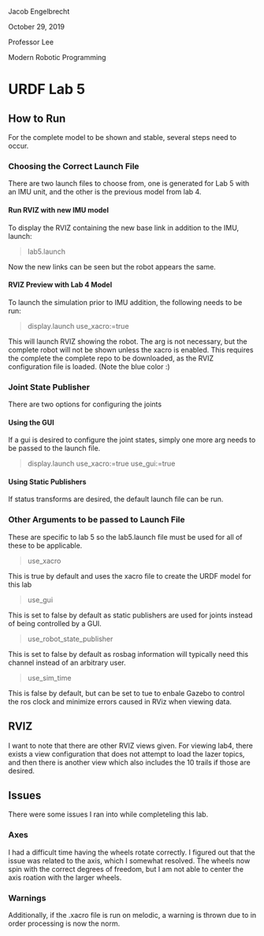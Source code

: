 Jacob Engelbrecht

October 29, 2019 

Professor Lee

Modern Robotic Programming


# URDF Lab 5

## How to Run 
For the complete model to be shown and stable, several steps need to occur. 

### Choosing the Correct Launch File
There are two launch files to choose from, one is generated for Lab 5 with an IMU unit, and the other is the previous model from lab 4. 


#### Run RVIZ with new IMU model 
To display the RVIZ containing the new base link in addition to the IMU, launch:
> lab5.launch 

Now the new links can be seen but the robot appears the same. 

#### RVIZ Preview with Lab 4 Model
To launch the simulation prior to IMU addition, the following needs to be run: 
> display.launch use_xacro:=true 

This will launch RVIZ showing the robot. The arg is not necessary, but the complete robot will not be shown unless the xacro is enabled. 
This requires the complete the complete repo to be downloaded, as the RVIZ configuration file is loaded. (Note the blue color :)

### Joint State Publisher 
There are two options for configuring the joints

#### Using the GUI 
If a gui is desired to configure the joint states, simply one more arg needs to be passed to the launch file. 
> display.launch use_xacro:=true use_gui:=true


#### Using Static Publishers 
If status transforms are desired, the default launch file can be run. 

### Other Arguments to be passed to Launch File
These are specific to lab 5 so the lab5.launch file must be used for all of these to be applicable. 
> use_xacro

This is true by default and uses the xacro file to create the URDF model for this lab

> use_gui 

This is set to false by default as static publishers are used for joints instead of being controlled by a GUI. 

> use_robot_state_publisher

This is set to false by default as rosbag information will typically need this channel instead of an arbitrary user.

> use_sim_time

This is false by default, but can be set to tue to enbale Gazebo to control the ros clock and minimize errors caused in RViz when viewing data. 

## RVIZ 

I want to note that there are other RVIZ views given. For viewing lab4, there exists a view configuration that does not attempt to load the 
lazer topics, and then there is another view which also includes the 10 trails if those are desired. 

## Issues 
There were some issues I ran into while completeling this lab. 

### Axes
I had a difficult time having the wheels rotate correctly. I figured out that the issue was related to the axis, which I somewhat resolved.
The wheels now spin with the correct degrees of freedom, but I am not able to center the axis roation with the larger wheels. 

### Warnings 
Additionally, if the .xacro file is run on melodic, a warning is thrown due to in order processing is now the norm. 
